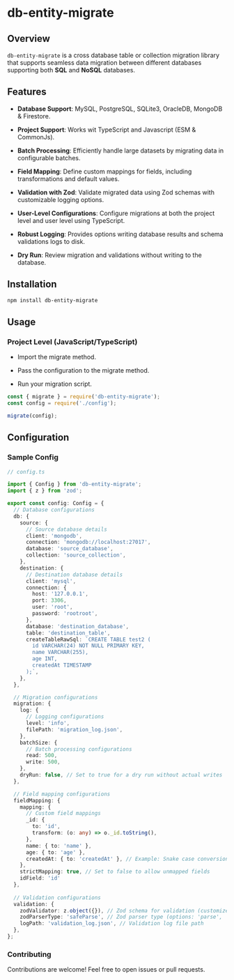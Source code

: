 # db-entity-migrate

## Overview

`db-entity-migrate` is a cross database table or collection migration library that supports seamless data migration between different databases supporting both **SQL** and **NoSQL** databases.

## Features

- **Database Support**: MySQL, PostgreSQL, SQLite3, OracleDB, MongoDB & Firestore.

- **Project Support**: Works wit TypeScript and Javascript (ESM & CommonJs).

- **Batch Processing**: Efficiently handle large datasets by migrating data in configurable batches.

- **Field Mapping**: Define custom mappings for fields, including transformations and default values.

- **Validation with Zod**: Validate migrated data using Zod schemas with customizable logging options.

- **User-Level Configurations**: Configure migrations at both the project level and user level using TypeScript.
  
- **Robust Logging**: Provides options writing database results and schema validations logs to disk.
  
- **Dry Run**: Review migration and validations without writing to the database.

## Installation

```bash
npm install db-entity-migrate
```

## Usage
### Project Level (JavaScript/TypeScript)
- Import the migrate method.

- Pass the configuration to the migrate method.

- Run your migration script.

```typescript
const { migrate } = require('db-entity-migrate');
const config = require('./config');

migrate(config);
```


## Configuration

### Sample Config

```typescript
// config.ts

import { Config } from 'db-entity-migrate';
import { z } from 'zod';

export const config: Config = {
  // Database configurations
  db: {
    source: {
      // Source database details
      client: 'mongodb',
      connection: 'mongodb://localhost:27017',
      database: 'source_database',
      collection: 'source_collection',
    },
    destination: {
      // Destination database details
      client: 'mysql',
      connection: {
        host: '127.0.0.1',
        port: 3306,
        user: 'root',
        password: 'rootroot',
      },
      database: 'destination_database',
      table: 'destination_table',
      createTableRawSql: `CREATE TABLE test2 (
        id VARCHAR(24) NOT NULL PRIMARY KEY,
        name VARCHAR(255),
        age INT,
        createdAt TIMESTAMP
      );`,
    },
  },

  // Migration configurations
  migration: {
    log: {
      // Logging configurations
      level: 'info',
      filePath: 'migration_log.json',
    },
    batchSize: {
      // Batch processing configurations
      read: 500,
      write: 500,
    },
    dryRun: false, // Set to true for a dry run without actual writes
  },

  // Field mapping configurations
  fieldMapping: {
    mapping: {
      // Custom field mappings
      _id: { 
        to: 'id', 
        transform: (o: any) => o._id.toString(),
      },
      name: { to: 'name' },
      age: { to: 'age' },
      createdAt: { to: 'createdAt' }, // Example: Snake case conversion
    },
    strictMapping: true, // Set to false to allow unmapped fields
    idField: 'id'
  },
  
  // Validation configurations
  validation: {
    zodValidator: z.object({}), // Zod schema for validation (customize as needed)
    zodParserType: 'safeParse', // Zod parser type (options: 'parse', 'safeParse')
    logPath: 'validation_log.json', // Validation log file path
  },
};
```

### Contributing
Contributions are welcome! Feel free to open issues or pull requests.
